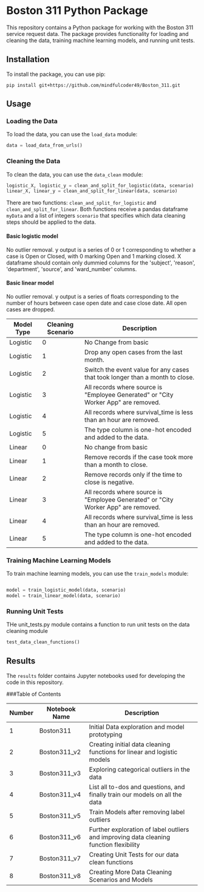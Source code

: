 # Boston 311 Python Package

This repository contains a Python package for working with the Boston 311 service request data. The package provides functionality for loading and cleaning the data, training machine learning models, and running unit tests.

## Installation

To install the package, you can use pip:

```
pip install git+https://github.com/mindfulcoder49/Boston_311.git
```

## Usage

### Loading the Data

To load the data, you can use the `load_data` module:

```python
data = load_data_from_urls()
```


### Cleaning the Data
To clean the data, you can use the `data_clean` module:

```python
logistic_X, logistic_y = clean_and_split_for_logistic(data, scenario)
linear_X, linear_y = clean_and_split_for_linear(data, scenario)
```

There are two functions: `clean_and_split_for_logistic` and `clean_and_split_for_linear`. Both functions receive a pandas dataframe `myData` and a list of integers `scenario` that specifies which data cleaning steps should be applied to the data.

#### Basic logistic model

No outlier removal. y output is a series of 0 or 1 corresponding to whether a case is Open or Closed, with 0 marking Open and 1 marking closed. X dataframe should contain only dummied columns for the 'subject', 'reason', 'department', 'source', and 'ward_number' columns.

#### Basic linear model

No outlier removal. y output is a series of floats corresponding to the number of hours between case open date and case close date. All open cases are dropped. 


| Model Type | Cleaning Scenario | Description |
| --- | --- | --- |
| Logistic | 0 | No Change from basic |
| Logistic | 1 | Drop any open cases from the last month. |
| Logistic | 2 | Switch the event value for any cases that took longer than a month to close. |
| Logistic | 3 | All records where source is "Employee Generated" or "City Worker App" are removed. |
| Logistic | 4 | All records where survival_time is less than an hour are removed. |
| Logistic | 5 | The type column is one-hot encoded and added to the data. |
| Linear | 0 | No change from basic|
| Linear | 1 | Remove records if the case took more than a month to close. |
| Linear | 2 | Remove records only if the time to close is negative. |
| Linear | 3 | All records where source is "Employee Generated" or "City Worker App" are removed. |
| Linear | 4 | All records where survival_time is less than an hour are removed. |
| Linear | 5 | The type column is one-hot encoded and added to the data. |


### Training Machine Learning Models

To train machine learning models, you can use the `train_models` module:

```python

model = train_logistic_model(data, scenario)
model = train_linear_model(data, scenario)
```

### Running Unit Tests

THe unit_tests.py module contains a function to run unit tests on the data cleaning module

```python
test_data_clean_functions() 
```

## Results

The `results` folder contains Jupyter notebooks used for developing the code in this repository.

###Table of Contents

| Number | Notebook Name | Description |
| ------ | ------------- | ----------- |
| 1 | Boston311 | Initial Data exploration and model prototyping |
| 2 | Boston311_v2 | Creating initial data cleaning functions for linear and logistic models |
| 3 | Boston311_v3 | Exploring categorical outliers in the data |
| 4 | Boston311_v4 | List all to-dos and questions, and finally train our models on all the data |
| 5 | Boston311_v5 | Train Models after removing label outliers |
| 6 | Boston311_v6 | Further exploration of label outliers and improving data cleaning function flexibility |
| 7 | Boston311_v7 | Creating Unit Tests for our data clean functions |
| 8 | Boston311_v8 | Creating More Data Cleaning Scenarios and Models |
